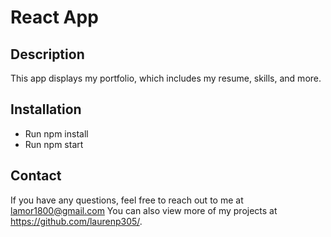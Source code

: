 # React App

## Description

This app displays my portfolio, which includes my resume, skills, and more. 

## Installation
- Run npm install
- Run npm start

## Contact

If you have any questions, feel free to reach out to me at lamor1800@gmail.com You can also view more of my projects at https://github.com/laurenp305/.